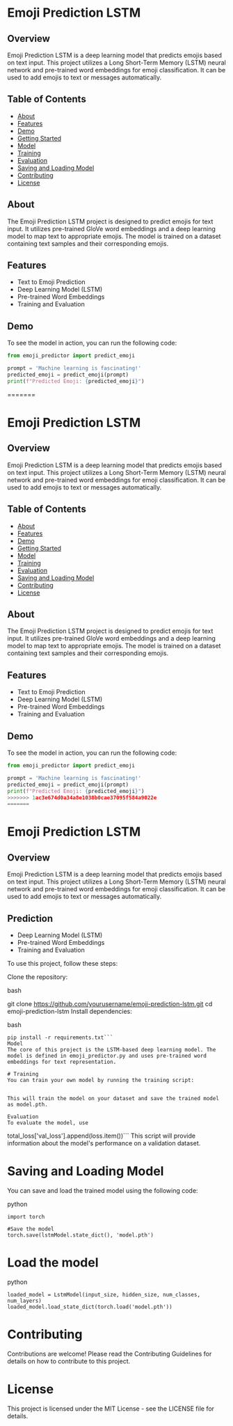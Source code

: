 
# Emoji Prediction LSTM

## Overview

Emoji Prediction LSTM is a deep learning model that predicts emojis based on text input. This project utilizes a Long Short-Term Memory (LSTM) neural network and pre-trained word embeddings for emoji classification. It can be used to add emojis to text or messages automatically.

## Table of Contents

- [About](#about)
- [Features](#features)
- [Demo](#demo)
- [Getting Started](#getting-started)
- [Model](#model)
- [Training](#training)
- [Evaluation](#evaluation)
- [Saving and Loading Model](#saving-and-loading-model)
- [Contributing](#contributing)
- [License](#license)

## About

The Emoji Prediction LSTM project is designed to predict emojis for text input. It utilizes pre-trained GloVe word embeddings and a deep learning model to map text to appropriate emojis. The model is trained on a dataset containing text samples and their corresponding emojis.

## Features

- Text to Emoji Prediction
- Deep Learning Model (LSTM)
- Pre-trained Word Embeddings
- Training and Evaluation

## Demo

To see the model in action, you can run the following code:

```python
from emoji_predictor import predict_emoji

prompt = 'Machine learning is fascinating!'
predicted_emoji = predict_emoji(prompt)
print(f"Predicted Emoji: {predicted_emoji}")
```
=======
# Emoji Prediction LSTM

## Overview

Emoji Prediction LSTM is a deep learning model that predicts emojis based on text input. This project utilizes a Long Short-Term Memory (LSTM) neural network and pre-trained word embeddings for emoji classification. It can be used to add emojis to text or messages automatically.

## Table of Contents

- [About](#about)
- [Features](#features)
- [Demo](#demo)
- [Getting Started](#getting-started)
- [Model](#model)
- [Training](#training)
- [Evaluation](#evaluation)
- [Saving and Loading Model](#saving-and-loading-model)
- [Contributing](#contributing)
- [License](#license)

## About

The Emoji Prediction LSTM project is designed to predict emojis for text input. It utilizes pre-trained GloVe word embeddings and a deep learning model to map text to appropriate emojis. The model is trained on a dataset containing text samples and their corresponding emojis.

## Features

- Text to Emoji Prediction
- Deep Learning Model (LSTM)
- Pre-trained Word Embeddings
- Training and Evaluation

## Demo

To see the model in action, you can run the following code:

```python
from emoji_predictor import predict_emoji

prompt = 'Machine learning is fascinating!'
predicted_emoji = predict_emoji(prompt)
print(f"Predicted Emoji: {predicted_emoji}")
>>>>>>> 1ac3e674d0a34a8e1038b0cae37095f584a9022e
=======
```
# Emoji Prediction LSTM

## Overview

Emoji Prediction LSTM is a deep learning model that predicts emojis based on text input. This project utilizes a Long Short-Term Memory (LSTM) neural network and pre-trained word embeddings for emoji classification. It can be used to add emojis to text or messages automatically.

##  Prediction
- Deep Learning Model (LSTM)
- Pre-trained Word Embeddings
- Training and Evaluation


To use this project, follow these steps:

Clone the repository:

bash

 git clone https://github.com/yourusername/emoji-prediction-lstm.git
cd emoji-prediction-lstm 
Install dependencies:

bash
```
pip install -r requirements.txt```
Model
The core of this project is the LSTM-based deep learning model. The model is defined in emoji_predictor.py and uses pre-trained word embeddings for text representation.

# Training
You can train your own model by running the training script:


This will train the model on your dataset and save the trained model as model.pth.

Evaluation
To evaluate the model, use
```
total_loss['val_loss'].append(loss.item())```
This script will provide information about the model's performance on a validation dataset.

# Saving and Loading Model
You can save and load the trained model using the following code:

python
```
import torch

#Save the model
torch.save(lstmModel.state_dict(), 'model.pth')
```

# Load the model
python
```
loaded_model = LstmModel(input_size, hidden_size, num_classes, num_layers)
loaded_model.load_state_dict(torch.load('model.pth'))
```

# Contributing
Contributions are welcome! Please read the Contributing Guidelines for details on how to contribute to this project.

# License
This project is licensed under the MIT License - see the LICENSE file for details.



